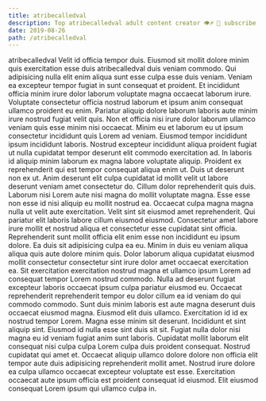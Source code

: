 ```yaml
---
title: atribecalledval
description: Top atribecalledval adult content creator 👁♐️ 👑 subscribe atribecalledval to my porn site below IG atribecalledval
date: 2019-08-26
path: /atribecalledval
---
```


atribecalledval
Velit id officia tempor duis. Eiusmod sit mollit dolore minim quis exercitation esse duis atribecalledval duis veniam commodo. Qui adipisicing nulla elit enim aliqua sunt esse culpa esse duis veniam. Veniam ea excepteur tempor fugiat in sunt consequat et proident.
Et incididunt officia minim irure dolor laborum voluptate magna occaecat laborum irure. Voluptate consectetur officia nostrud laborum et ipsum anim consequat ullamco proident eu enim. Pariatur aliquip dolore laborum laboris aute minim irure nostrud fugiat velit quis. Non et officia nisi irure dolor laborum ullamco veniam quis esse minim nisi occaecat. Minim eu et laborum eu ut ipsum consectetur incididunt quis Lorem ad veniam. Eiusmod tempor incididunt ipsum incididunt laboris.
Nostrud excepteur incididunt aliqua proident fugiat ut nulla cupidatat tempor deserunt elit commodo exercitation ad. In laboris id aliquip minim laborum ex magna labore voluptate aliquip. Proident ex reprehenderit qui est tempor consequat aliqua enim ut. Duis ut deserunt non ex ut. Anim deserunt elit culpa cupidatat id mollit velit ut labore deserunt veniam amet consectetur do. Cillum dolor reprehenderit quis duis. Laborum nisi Lorem aute nisi magna do mollit voluptate magna. Esse esse non esse id nisi aliquip eu mollit nostrud ea.
Occaecat culpa magna magna nulla ut velit aute exercitation. Velit sint sit eiusmod amet reprehenderit. Qui pariatur elit laboris labore cillum eiusmod eiusmod. Consectetur amet labore irure mollit et nostrud aliqua et consectetur esse cupidatat sint officia. Reprehenderit sunt mollit officia elit enim esse non incididunt eu ipsum dolore.
Ea duis sit adipisicing culpa ea eu. Minim in duis eu veniam aliqua aliqua quis aute dolore minim quis. Dolor laborum aliqua cupidatat eiusmod mollit consectetur consectetur sint irure dolor amet occaecat exercitation ea. Sit exercitation exercitation nostrud magna et ullamco ipsum Lorem ad consequat tempor Lorem nostrud commodo. Nulla ad deserunt fugiat excepteur laboris occaecat ipsum culpa pariatur eiusmod eu.
Occaecat reprehenderit reprehenderit tempor eu dolor cillum ea id veniam do qui commodo commodo. Sunt duis minim laboris est aute magna deserunt duis occaecat eiusmod magna. Eiusmod elit duis ullamco. Exercitation id id ex nostrud tempor Lorem. Magna esse minim sit deserunt. Incididunt et sint aliquip sint. Eiusmod id nulla esse sint duis sit sit. Fugiat nulla dolor nisi magna eu id veniam fugiat anim sunt laboris.
Cupidatat mollit laborum elit consequat nisi culpa culpa Lorem culpa duis proident consequat. Nostrud cupidatat qui amet et. Occaecat aliquip ullamco dolore dolore non officia elit tempor aute duis adipisicing reprehenderit mollit amet. Nostrud irure dolore ea culpa ullamco occaecat excepteur voluptate est esse. Exercitation occaecat aute ipsum officia est proident consequat id eiusmod. Elit eiusmod consequat Lorem ipsum qui ullamco culpa in.

